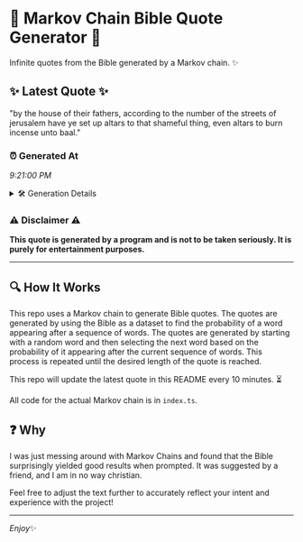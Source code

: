 # 📖 Markov Chain Bible Quote Generator 📖

Infinite quotes from the Bible generated by a Markov chain. ✨

## ✨ Latest Quote ✨
"by the house of their fathers, according to the number of the streets of jerusalem have ye set up altars to that shameful thing, even altars to burn incense unto baal."

### ⏰ Generated At
*9:21:00 PM*

<details>
    <summary>🛠️ Generation Details</summary>
    <p>
        <strong>🌱 Seed:</strong> by<br>
        <strong>🔄 Iterations:</strong> 30<br>
        <strong>📜 Context History:</strong><br>[ by ]: the<br>[ by, the ]: house<br>[ by, the, house ]: of<br>[ by, the, house, of ]: their<br>[ by, the, house, of, their ]: fathers,<br>[ by, the, house, of, their, fathers, ]: according<br>[ the, house, of, their, fathers,, according ]: to<br>[ house, of, their, fathers,, according, to ]: the<br>[ of, their, fathers,, according, to, the ]: number<br>[ their, fathers,, according, to, the, number ]: of<br>[ fathers,, according, to, the, number, of ]: the<br>[ according, to, the, number, of, the ]: streets<br>[ to, the, number, of, the, streets ]: of<br>[ the, number, of, the, streets, of ]: jerusalem<br>[ number, of, the, streets, of, jerusalem ]: have<br>[ of, the, streets, of, jerusalem, have ]: ye<br>[ the, streets, of, jerusalem, have, ye ]: set<br>[ streets, of, jerusalem, have, ye, set ]: up<br>[ of, jerusalem, have, ye, set, up ]: altars<br>[ jerusalem, have, ye, set, up, altars ]: to<br>[ have, ye, set, up, altars, to ]: that<br>[ ye, set, up, altars, to, that ]: shameful<br>[ set, up, altars, to, that, shameful ]: thing,<br>[ up, altars, to, that, shameful, thing, ]: even<br>[ altars, to, that, shameful, thing,, even ]: altars<br>[ to, that, shameful, thing,, even, altars ]: to<br>[ that, shameful, thing,, even, altars, to ]: burn<br>[ shameful, thing,, even, altars, to, burn ]: incense<br>[ thing,, even, altars, to, burn, incense ]: unto<br>[ even, altars, to, burn, incense, unto ]: baal.<br>
    </p>
</details>

### ⚠️ Disclaimer ⚠️
**This quote is generated by a program and is not to be taken seriously. It is purely for entertainment purposes.**

---

## 🔍 How It Works

This repo uses a Markov chain to generate Bible quotes. The quotes are generated by using the Bible as a dataset to find the probability of a word appearing after a sequence of words. The quotes are generated by starting with a random word and then selecting the next word based on the probability of it appearing after the current sequence of words. This process is repeated until the desired length of the quote is reached.

This repo will update the latest quote in this README every 10 minutes. ⏳

All code for the actual Markov chain is in `index.ts`.

## ❓ Why

I was just messing around with Markov Chains and found that the Bible surprisingly yielded good results when prompted. 
It was suggested by a friend, and I am in no way christian.

Feel free to adjust the text further to accurately reflect your intent and experience with the project!

---

*Enjoy*✨
